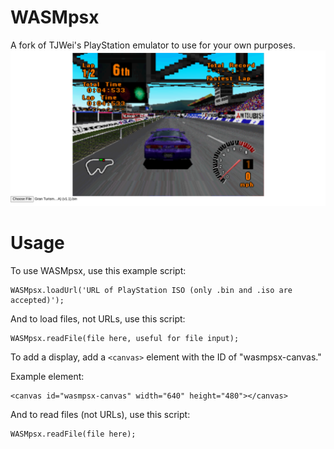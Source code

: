 # WASMpsx
A fork of TJWei's PlayStation emulator to use for your own purposes.
![Screenshot](/screenshots/turismo.png)

# Usage
To use WASMpsx, use this example script:

```
WASMpsx.loadUrl('URL of PlayStation ISO (only .bin and .iso are accepted)');
```

And to load files, not URLs, use this script:

```
WASMpsx.readFile(file here, useful for file input);
```

To add a display, add a ```<canvas>``` element with the ID of "wasmpsx-canvas."

Example element:
```
<canvas id="wasmpsx-canvas" width="640" height="480"></canvas>
```

And to read files (not URLs), use this script:

```
WASMpsx.readFile(file here);
```
